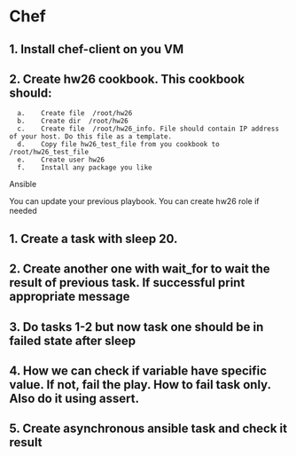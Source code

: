 # Chef

## 1.	Install chef-client on you VM

## 2.	Create hw26 cookbook. This cookbook should:
      a.	Create file  /root/hw26
      b.	Create dir  /root/hw26
      c.	Create file  /root/hw26_info. File should contain IP address of your host. Do this file as a template.
      d.	Copy file hw26_test_file from you cookbook to /root/hw26_test_file
      e.	Create user hw26
      f.	Install any package you like

Ansible

  You can update your previous playbook. You can create hw26 role if needed

## 1.	Create a task with sleep 20.

## 2.	Create another one with wait_for  to wait the result of previous task. If successful print appropriate message

## 3.	Do tasks 1-2 but now task one should be in failed state after sleep

## 4.	How we can check if variable have specific value. If not, fail the play. How to fail task only. Also do it using assert.

## 5.	Create asynchronous ansible task and check it result
